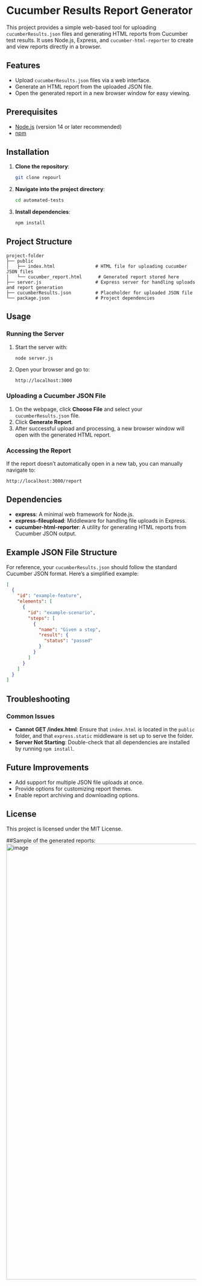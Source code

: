 
# Cucumber Results Report Generator

This project provides a simple web-based tool for uploading `cucumberResults.json` files and generating HTML reports from Cucumber test results. It uses Node.js, Express, and `cucumber-html-reporter` to create and view reports directly in a browser.

## Features

- Upload `cucumberResults.json` files via a web interface.
- Generate an HTML report from the uploaded JSON file.
- Open the generated report in a new browser window for easy viewing.

## Prerequisites

- [Node.js](https://nodejs.org/) (version 14 or later recommended)
- [npm](https://www.npmjs.com/)

## Installation

1. **Clone the repository**:
   ```bash
   git clone repourl
   ```

2. **Navigate into the project directory**:
   ```bash
   cd automated-tests
   ```

3. **Install dependencies**:
   ```bash
   npm install
   ```

## Project Structure

```
project-folder
├── public
│   ├── index.html               # HTML file for uploading cucumber JSON files
│   └── cucumber_report.html      # Generated report stored here
├── server.js                    # Express server for handling uploads and report generation
├── cucumberResults.json         # Placeholder for uploaded JSON file
└── package.json                 # Project dependencies
```

## Usage

### Running the Server

1. Start the server with:
   ```bash
   node server.js
   ```
   
2. Open your browser and go to:
   ```
   http://localhost:3000
   ```

### Uploading a Cucumber JSON File

1. On the webpage, click **Choose File** and select your `cucumberResults.json` file.
2. Click **Generate Report**.
3. After successful upload and processing, a new browser window will open with the generated HTML report.

### Accessing the Report

If the report doesn’t automatically open in a new tab, you can manually navigate to:
   ```
   http://localhost:3000/report
   ```

## Dependencies

- **express**: A minimal web framework for Node.js.
- **express-fileupload**: Middleware for handling file uploads in Express.
- **cucumber-html-reporter**: A utility for generating HTML reports from Cucumber JSON output.

## Example JSON File Structure

For reference, your `cucumberResults.json` should follow the standard Cucumber JSON format. Here’s a simplified example:

```json
[
  {
    "id": "example-feature",
    "elements": [
      {
        "id": "example-scenario",
        "steps": [
          {
            "name": "Given a step",
            "result": {
              "status": "passed"
            }
          }
        ]
      }
    ]
  }
]
```

## Troubleshooting

### Common Issues

- **Cannot GET /index.html**: Ensure that `index.html` is located in the `public` folder, and that `express.static` middleware is set up to serve the folder.
- **Server Not Starting**: Double-check that all dependencies are installed by running `npm install`.

## Future Improvements

- Add support for multiple JSON file uploads at once.
- Provide options for customizing report themes.
- Enable report archiving and downloading options.

## License

This project is licensed under the MIT License.

##Sample of the generated reports:
<img width="1153" alt="image" src="https://github.com/user-attachments/assets/7e084584-0f38-4d0e-aad9-a8b0a90f31b7" />


